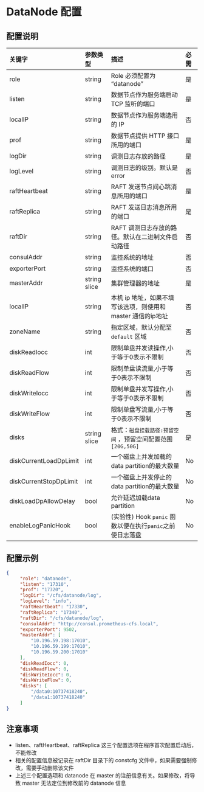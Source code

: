 # DataNode 配置
## 配置说明

| 关键字        | 参数类型     | 描述                                   | 必需   |
|:--------------|:-------------|:---------------------------------------|:-------|
| role          | string       | Role 必须配置为 “datanode”                   | 是   |
| listen        | string       | 数据节点作为服务端启动 TCP 监听的端口                   | 是   |
| localIP       | string       | 数据节点作为服务端选用的 IP                        | 否   |
| prof          | string       | 数据节点提供 HTTP 接口所用的端口                     | 是   |
| logDir        | string       | 调测日志存放的路径                             | 是   |
| logLevel      | string       | 调测日志的级别。默认是error                      | 否   |
| raftHeartbeat | string       | RAFT 发送节点间心跳消息所用的端口                    | 是   |
| raftReplica   | string       | RAFT 发送日志消息所用的端口                       | 是   |
| raftDir       | string       | RAFT 调测日志存放的路径。默认在二进制文件启动路径            | 否   |
| consulAddr    | string       | 监控系统的地址                               | 否   |
| exporterPort  | string       | 监控系统的端口                               | 否   |
| masterAddr    | string slice | 集群管理器的地址                              | 是   |
| localIP       | string       | 本机 ip 地址，如果不填写该选项，则使用和 master 通信的ip地址     | 否   |
| zoneName      | string       | 指定区域，默认分配至 `default` 区域                 | 否   |
| diskReadIocc  | int          | 限制单盘并发读操作,小于等于0表示不限制            | 否   |
| diskReadFlow  | int          | 限制单盘读流量,小于等于0表示不限制                | 否   |
| diskWriteIocc | int          | 限制单盘并发写操作,小于等于0表示不限制            | 否   |
| diskWriteFlow | int          | 限制单盘写流量,小于等于0表示不限制                | 否   |
| disks         | string slice | 格式：`磁盘挂载路径:预留空间` ，预留空间配置范围`[20G,50G]` | 是   |
| diskCurrentLoadDpLimit | int | 一个磁盘上并发加载的data partition的最大数量 | No |
| diskCurrentStopDpLimit | int | 一个磁盘上并发停止的data partition的最大数量 | No |
| diskLoadDpAllowDelay | bool | 允许延迟加载data partition | No |
| enableLogPanicHook | bool | (实验性) Hook `panic` 函数以便在执行`panic`之前使日志落盘 | No | false |

## 配置示例

``` json
{
     "role": "datanode",
     "listen": "17310",
     "prof": "17320",
     "logDir": "/cfs/datanode/log",
     "logLevel": "info",
     "raftHeartbeat": "17330",
     "raftReplica": "17340",
     "raftDir": "/cfs/datanode/log",
     "consulAddr": "http://consul.prometheus-cfs.local",
     "exporterPort": 9502,
     "masterAddr": [
         "10.196.59.198:17010",
         "10.196.59.199:17010",
         "10.196.59.200:17010"
     ],
     "diskReadIocc": 0,
     "diskReadFlow": 0,
     "diskWriteIocc": 0,
     "diskWriteFlow": 0,
     "disks": [
         "/data0:10737418240",
         "/data1:10737418240"
     ]
}
```

## 注意事项

-   listen、raftHeartbeat、raftReplica 这三个配置选项在程序首次配置启动后，不能修改
-   相关的配置信息被记录在 raftDir 目录下的 constcfg 文件中，如果需要强制修改，需要手动删除该文件
-   上述三个配置选项和 datanode 在 master 的注册信息有关。如果修改，将导致 master 无法定位到修改前的 datanode 信息
